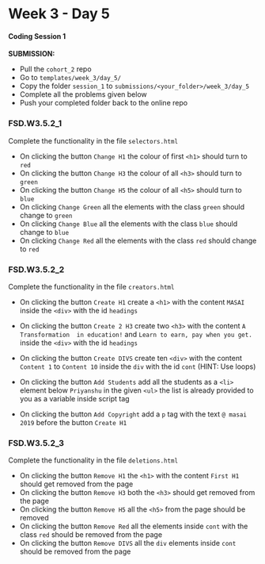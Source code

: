 # Week 3 - Day 5

#### Coding Session 1

**SUBMISSION:**
- Pull the `cohort_2` repo
- Go to `templates/week_3/day_5/` 
- Copy  the folder `session_1`  to `submissions/<your_folder>/week_3/day_5`
- Complete all the problems given below
- Push your completed folder back to the online repo



### FSD.W3.5.2_1

Complete the functionality in the file `selectors.html`

- On clicking the button `Change H1` the colour of first `<h1>` should turn to `red`
- On clicking the button `Change H3` the colour of all `<h3>` should turn to `green`
- On clicking the button `Change H5` the colour of all `<h5>` should turn to `blue`
- On clicking `Change Green` all the elements with the class `green` should change to `green`
- On clicking `Change Blue` all the elements with the class `blue` should change to `blue`
- On clicking `Change Red` all the elements with the class `red` should change to `red`



### FSD.W3.5.2_2

Complete the functionality in the file `creators.html`

- On clicking the button `Create H1` create a `<h1>` with the content `MASAI` inside the `<div>` with the id `headings`

- On clicking the button `Create 2 H3` create two `<h3>` with the content `A Transformation 
  in education!`  and `Learn to earn, pay when you get.` inside the `<div>` with the id `headings` 

- On clicking the button `Create DIVS` create ten `<div>` with the content `Content 1` to `Content 10` inside the `div` with the id `cont` (HINT: Use loops)

- On clicking the button `Add Students` add all the students as a `<li>` element below `Priyanshu` in the given `<ul>` the list is already provided to you as a variable inside script tag

- On clicking the button `Add Copyright` add a `p` tag with the text `@ masai 2019` before the button `Create H1`

  

### FSD.W3.5.2_3

Complete the functionality in the file `deletions.html`

- On clicking the button `Remove H1` the `<h1>` with the content `First H1` should get removed from the page
- On clicking the button `Remove H3` both the `<h3>` should get removed from the page
- On clicking the button `Remove H5` all the `<h5>` from the page should be removed
- On clicking the button `Remove Red` all the elements inside `cont` with the class `red` should be removed from the page
- On clicking the button `Remove DIVS` all the `div` elements inside `cont` should be removed from the page